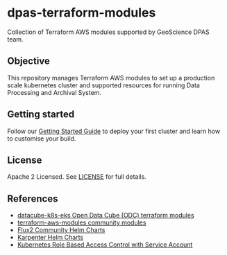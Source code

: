 # dpas-terraform-modules
Collection of Terraform AWS modules supported by GeoScience DPAS team.

## Objective
This repository manages Terraform AWS modules to set up a production scale kubernetes cluster and supported resources
for running Data Processing and Archival System.

## Getting started
Follow our [Getting Started Guide](example/README.md) to deploy your first cluster and learn how to customise your build.

## License
Apache 2 Licensed. See [LICENSE](LICENSE) for full details.

## References
- [datacube-k8s-eks Open Data Cube (ODC) terraform modules](https://github.com/opendatacube/datacube-k8s-eks)
- [terraform-aws-modules community modules](https://github.com/terraform-aws-modules)
- [Flux2 Community Helm Charts](https://github.com/fluxcd-community/helm-charts)
- [Karpenter Helm Charts](https://github.com/aws/karpenter/tree/main/charts/karpenter)
- [Kubernetes Role Based Access Control with Service Account](https://aws.amazon.com/blogs/opensource/introducing-fine-grained-iam-roles-service-accounts/)
